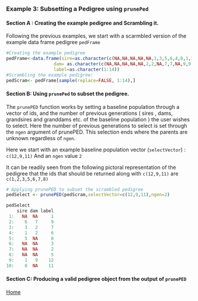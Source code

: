 ### Example 3: Subsetting a Pedigree using ```prunePed``` 

#### Section A : Creating the example pedigree and Scrambling it.

Following the previous examples, we start with a scarmbled version of the example data frame pedigree ```pedFrame```

```R
#Creating the example pedigree
pedFrame<-data.frame(sire=as.character(c(NA,NA,NA,NA,NA,1,3,5,6,4,8,1,10,8)),
                  dam= as.character(c(NA,NA,NA,NA,NA,2,2,NA,7,7,NA,9,9,13)),
                  label=as.character(1:14))
#Scrambling the example pedigree:
pedScram<- pedFrame[sample(replace=FALSE, 1:14),] 

```

#### Section B: Using ```prunePed``` to subset the pedigree.

The ```prunePED``` function works by setting a baseline population through a vector of ids, and the number of previous generations ( sires , dams, grandsires and granddams etc. of the baseline population )  the user wishes to select. Here the number of previous generations to select is set through the ```ngen``` argument of prunePED. This selection ends where the parents are unknown regardless of ```ngen```. 

Here we start with an example baseline population vector (```selectVector```) : ```c(12,9,11)``` 
And an ```ngen``` value ```2```

It can be readily seen from the following pictoral representation of the pedigree that the ids that should be returned along with ```c(12,9,11)``` are ```c(1,2,3,5,6,7,8)```

```R
# Applying prunePED to subset the scrambled pedigree 
pedSelect <- prunePED(pedScram,selectVector=c(12,9,11),ngen=2) 

pedSelect
    sire dam label
 1:   NA  NA     1
 2:    6   7     9
 3:    3   2     7
 4:    1   2     6
 5:    5  NA     8
 6:   NA  NA     3
 7:   NA  NA     2
 8:   NA  NA     5
 9:    1   9    12
10:    8  NA    11

```
#### Section C: Producing a valid pedigree object from the output of ```prunePED```
[Home](https://github.com/Rpedigree/pedigreeR)
 
